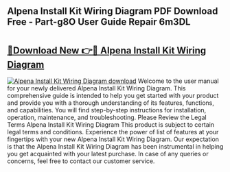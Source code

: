 ## Alpena Install Kit Wiring Diagram PDF Download Free - Part-g8O User Guide Repair 6m3DL

# <h2><a href="http://dflu3vl.blite.top/?on=Alpena+Install+Kit+Wiring+Diagram">🔗Download New 👉🔴 Alpena Install Kit Wiring Diagram</a></h2>

[![Alpena Install Kit Wiring Diagram download](https://i.imgur.com/lujVjoI.png)](http://dflu3vl.blite.top/?on=Alpena+Install+Kit+Wiring+Diagram)
Welcome to the user manual for your newly delivered Alpena Install Kit Wiring Diagram. This comprehensive guide is intended to help you get started with your product and provide you with a thorough understanding of its features, functions, and capabilities. You will find step-by-step instructions for installation, operation, maintenance, and troubleshooting. Please Review the Legal Terms Alpena Install Kit Wiring Diagram This product is subject to certain legal terms and conditions. Experience the power of list of features at your fingertips with your new Alpena Install Kit Wiring Diagram. Our expectation is that the Alpena Install Kit Wiring Diagram has been instrumental in helping you get acquainted with your latest purchase. In case of any queries or concerns, feel free to contact our customer service.
